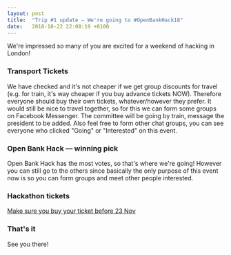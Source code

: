```yaml
---
layout: post
title:  "Trip #1 update — We're going to #OpenBankHack18"
date:   2018-10-22 22:08:19 +0100
---
```


We're impressed so many of you are excited for a weekend of hacking in London!

### Transport Tickets

We have checked and it's not cheaper if we get group discounts for travel (e.g. for train, it's way cheaper if you buy advance tickets NOW). Therefore everyone should buy their own tickets, whatever/however they prefer. It would still be nice to travel together, so for this we can form some groups on Facebook Messenger. The committee will be going by train, message the president to be added. Also feel free to form other chat groups, you can see everyone who clicked "Going" or "Interested" on this event.

### Open Bank Hack — winning pick

Open Bank Hack has the most votes, so that's where we're going! However you can still go to the others since basically the only purpose of this event now is so you can form groups and meet other people interested.

### Hackathon tickets

[Make sure you buy your ticket before 23 Nov](https://www.eventbrite.com/e/openbankhack18-railsbank-open-banking-hackathon-tickets-49126877814?aff=ebdssbdestsearch&fbclid=IwAR1x8IPryhLjbf6guvC2L2nT4H7ziuiDNjZL8j75goOI5CYJrJO8sYF3_4o)

### That's it

See you there!

